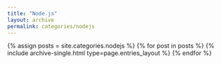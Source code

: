 ```yaml
---
title: "Node.js"
layout: archive
permalink: categories/nodejs
---
```


{% assign posts = site.categories.nodejs %}
{% for post in posts %} {% include archive-single.html type=page.entries_layout %} {% endfor %}